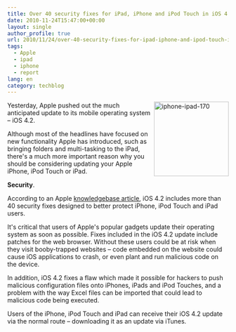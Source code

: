 ```yaml
---
title: Over 40 security fixes for iPad, iPhone and iPod Touch in iOS 4.2
date: 2010-11-24T15:47:00+00:00
layout: single
author_profile: true
url: 2010/11/24/over-40-security-fixes-for-ipad-iphone-and-ipod-touch-in-ios-4-2/
tags:
  - Apple
  - ipad
  - iphone
  - report
lang: en
category: techblog
---
```

[<img title="iphone-ipad-170" border="0" alt="iphone-ipad-170" align="right" src="http://lh6.ggpht.com/_vaUVXcmC3OI/TO0shHrYegI/AAAAAAAADM8/ATfgo43_PjU/iphone-ipad-170_thumb%5B1%5D.jpg?imgmax=800" width="170" height="170" />](http://lh6.ggpht.com/_vaUVXcmC3OI/TO0sf7S5vVI/AAAAAAAADM4/iozXDLw-sPk/s1600-h/iphone-ipad-170%5B3%5D.jpg)Yesterday, Apple pushed out the much anticipated update to its mobile operating system – iOS 4.2.

Although most of the headlines have focused on new functionality Apple has introduced, such as bringing folders and multi-tasking to the iPad, there's a much more important reason why you should be considering updating your Apple iPhone, iPod Touch or iPad.

**Security**.

According to an Apple [knowledgebase article](http://support.apple.com/kb/HT4456), iOS 4.2 includes more than 40 security fixes designed to better protect iPhone, iPod Touch and iPad users.

It's critical that users of Apple's popular gadgets update their operating system as soon as possible. Fixes included in the iOS 4.2 update include patches for the web browser. Without these users could be at risk when they visit booby-trapped websites – code embedded on the website could cause iOS applications to crash, or even plant and run malicious code on the device.

In addition, iOS 4.2 fixes a flaw which made it possible for hackers to push malicious configuration files onto iPhones, iPads and iPod Touches, and a problem with the way Excel files can be imported that could lead to malicious code being executed.

Users of the iPhone, iPod Touch and iPad can receive their iOS 4.2 update via the normal route – downloading it as an update via iTunes.